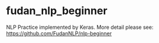 # fudan_nlp_beginner
NLP Practice implemented by  Keras. More detail please see: https://github.com/FudanNLP/nlp-beginner
